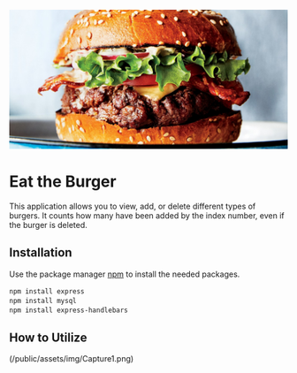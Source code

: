 ![Eat the Burger](/public/assets/img/burgerlg.jpg)
# Eat the Burger

This application allows you to view, add, or delete different types of burgers.  It counts how many have been added by the index number, even if the burger is deleted.

## Installation

Use the package manager [npm](https://www.npmjs.com/) to install the needed packages.

```bash
npm install express
npm install mysql
npm install express-handlebars
```
## How to Utilize

(/public/assets/img/Capture1.png)

